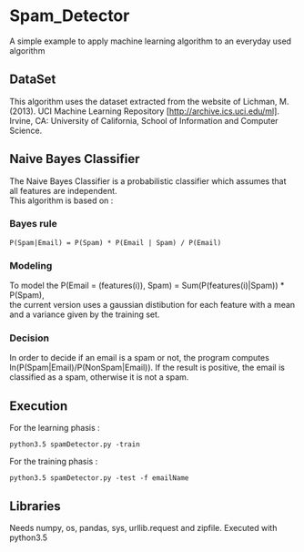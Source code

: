# Spam_Detector
A simple example to apply machine learning algorithm to an everyday used algorithm

## DataSet
This algorithm uses the dataset extracted from the website of Lichman, M. (2013). UCI Machine Learning Repository [http://archive.ics.uci.edu/ml]. Irvine, CA: University of California, School of Information and Computer Science.

## Naive Bayes Classifier
The Naive Bayes Classifier is a probabilistic classifier which assumes that all features are independent.  
This algorithm is based on :

### Bayes rule
```
P(Spam|Email) = P(Spam) * P(Email | Spam) / P(Email)
```

### Modeling
To model the P(Email = (features(i)), Spam) = Sum(P(features(i)|Spam)) * P(Spam),  
the current version uses a gaussian distibution for each feature with a mean and a variance given by the training set.

### Decision
In order to decide if an email is a spam or not, the program computes ln(P(Spam|Email)/P(NonSpam|Email)). If the result is positive, the email is classified as a spam, otherwise it is not a spam.

## Execution
For the learning phasis :  
```
python3.5 spamDetector.py -train
```

For the training phasis :  
```
python3.5 spamDetector.py -test -f emailName
```

## Libraries
Needs numpy, os, pandas, sys, urllib.request and zipfile. Executed with python3.5
